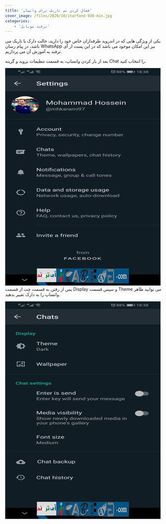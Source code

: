 ```yaml
---
title: 'فعال کردن تم تاریک برای واتساپ'
cover_image: /files/2020/10/itarfand-930-min.jpg
categories:
    - 'ترفند موبایل'
---
```


یکی از ویژگی هایی که در اندروید طرفداران خاص خود را دارید، حالت دارک یا تاریک می باشد، در پیام رسان WhatsApp نیز این امکان موجود می باشد که در این پست از آی ترفند به آموزش آن می پردازیم.

بعد از باز کردن واتساپ، به قسمت تنظیمات بروید و گزینه Chat را انتخاب کنید.

![mhkarami97](/files/2020/10/itarfand-928-min.jpg)  
پس از رفتن به قسمت چت از قسمت Display و سپس قسمت Theme می توانید ظاهر واتساپ را به دارک تغییر بدهید.

![mhkarami97](/files/2020/10/itarfand-929-min.jpg)  
